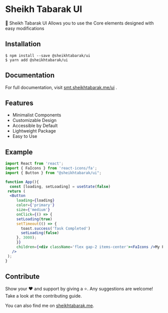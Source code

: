 # Sheikh Tabarak UI

🎉 Sheikh Tabarak UI Allows you to use the Core elements designed with easy modifications

## Installation

```
$ npm install --save @sheikhtabarak/ui
$ yarn add @sheikhtabarak/ui
```

## Documentation
For full documentation, visit [smt.sheikhtabarak.me/ui](https://smt.sheikhtabarak.me/ui) .


## Features
- Minimalist Components
- Customizable Design
- Accessible by Default
- Lightweight Package
- Easy to Use


## Example

```jsx
import React from 'react';
import { FaIcons } from 'react-icons/fa';
import { Button } from "@sheikhtabarak/ui";

function App(){
  const [loading, setLoading] = useState(false)
 return (
  <Button
     loading={loading}
     color={'primary'}
     size={'medium'}
     onClick={() => {
     setLoading(true)
     setTimeout(() => {
       toast.success('Task Completed')
       setLoading(false)
     }, 3000);
     }}
     children={<div className='flex gap-2 items-center'><FaIcons />My Fancy Button</div>}
   />
 );
}
```

## Contribute

Show your ❤️ and support by giving a ⭐. Any suggestions are welcome! Take a look at the contributing guide.

You can also find me on [sheikhtabarak.me](https://sheikhtabarak.me/).